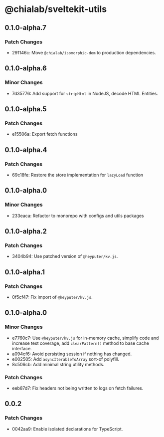 # @chialab/sveltekit-utils

## 0.1.0-alpha.7

### Patch Changes

- 291146c: Move `@chialab/isomorphic-dom` to production dependencies.

## 0.1.0-alpha.6

### Minor Changes

- 7d35776: Add support for `stripHtml` in NodeJS, decode HTML Entities.

## 0.1.0-alpha.5

### Patch Changes

- e15506a: Export fetch functions

## 0.1.0-alpha.4

### Patch Changes

- 69c18fe: Restore the store implementation for `lazyLoad` function

## 0.1.0-alpha.0

### Minor Changes

- 233eaca: Refactor to monorepo with configs and utils packages

## 0.1.0-alpha.2

### Patch Changes

- 3404b94: Use patched version of `@heyputer/kv.js`.

## 0.1.0-alpha.1

### Patch Changes

- 0f5cf47: Fix import of `@heyputer/kv.js`.

## 0.1.0-alpha.0

### Minor Changes

- e7760c7: Use `@heyputer/kv.js` for in-memory cache, simplify code and increase test coverage, add `clearPattern()` method to base cache interface.
- a094cf6: Avoid persisting session if nothing has changed.
- e002505: Add `asyncIterableToArray` sort-of polyfill.
- 8c506cb: Add minimal string utility methods.

### Patch Changes

- eeb87d7: Fix headers not being written to logs on fetch failures.

## 0.0.2

### Patch Changes

- 0042aa9: Enable isolated declarations for TypeScript.
